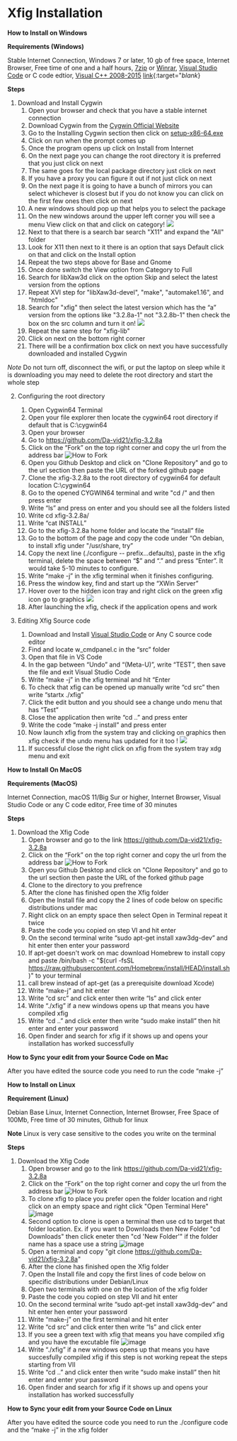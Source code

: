  # Xfig Installation 
**How to Install on Windows**

**Requirements (Windows)**
 
Stable Internet Connection, Windows 7 or later, 10 gb of free space, Internet Browser, Free time of one and a half hours, [7zip](https://www.7-zip.org/) or [Winrar](https://www.win-rar.com/predownload.html?&L=0), [Visual Studio Code](https://code.visualstudio.com/download) or C code edtior, [Visual C++ 2008-2015](https://drive.google.com/file/d/18hhnSeSKFsBFqRXRm_9fBhf_IiR2Jw7a/view?usp=sharing) [link](example.com){:target="_blank_}

**Steps**
1. Download and Install Cygwin
    1. Open your browser and check that you have a stable internet connection
    2. Download Cygwin from the [Cygwin Official Website](https://www.cygwin.com "Cygwin")
    3. Go to the Installing Cygwin section then click on [setup-x86-64.exe](https://www.cygwin.com/setup-x86_64.exe "setup-x86-64.exe")
    4. Click on run when the prompt comes up
    5. Once the program opens up click on Install from Internet
    6. On the next page you can change the root directory it is preferred that you just click on next
    7. The same goes for the local package directory just click on next
    8. If you have a proxy you can figure it out if not just click on next
    9. On the next page it is going to have a bunch of mirrors you can select whichever is closest but if you do not know you can click on the first few ones then click on next
    10. A new windows should pop up that helps you to select the package
    11.  On the new windows around the upper left corner you will see a menu View click on that and click on category!
       <img src="https://user-images.githubusercontent.com/82111747/134729912-97fc4ddc-0c92-4c43-912a-3d4a7d266cb0.png">
    12. Next to that there is a search bar search "X11" and expand the "All" folder
    13. Look for X11 then next to it there is an option that says Default click on that and click on the Install option 
    14. Repeat the two steps above for Base and Gnome
    15. Once done switch the View option from Category to Full
    16. Search for libXaw3d click on the option Skip and select the latest version from the options
    17. Repeat XVI step for "libXaw3d-devel", "make", "automake1.16", and "htmldoc"
    19. Search for "xfig" then select the latest version which has the “a” version from the options like "3.2.8a-1" not "3.2.8b-1" then check the box on the src column and turn it on!
       <img src="https://user-images.githubusercontent.com/82111747/134729940-da4ad908-ca59-4135-b0c6-07c27d536388.png">
    19. Repeat the same step for "xfig-lib"
    20. Click on next on the bottom right corner
    21. There will be a confirmation box click on next you have successfully downloaded and installed Cygwin
       
*Note* Do not turn off, disconnect the wifi, or put the laptop on sleep while it is downloading you may need to delete the root directory and start the whole step


2. Configuring the root directory
    1. Open Cygwin64 Terminal
    2. Open your file explorer then locate the cygwin64 root directory if default that is C:\cygwin64   
    3. Open your browser 
    4. Go to https://github.com/Da-vid21/xfig-3.2.8a
    5. Click on the “Fork” on the top right corner and copy the url from the address bar ![How to Fork](https://user-images.githubusercontent.com/82111747/136603785-110c3817-16a8-44b2-827d-8d5e83b115d3.png)
    6. Open you Github Desktop and click on "Clone Repository" and go to the url section then paste the URL of the forked github page
    7. Clone the xfig-3.2.8a to the root directory of cygwin64 for default location C:\cygwin64
    8. Go to the opened CYGWIN64 terminal and write "cd /" and then press enter
    9. Write “ls” and press on enter and you should see all the folders listed
    10. Write cd xfig-3.2.8a/
    11. Write “cat INSTALL”
    12.  Go to the xfig-3.2.8a home folder and locate the “install” file
    13. Go to the bottom of the page and copy the code under “On debian, to install xfig under "/usr/share, try”
    14. Copy the next line (./configure -- prefix...defaults), paste in the xfig terminal, delete the space between “$” and “.” and press “Enter”. It would take 5-10 minutes             to configure.                   
    15. Write “make -j” in the xfig terminal when it finishes configuring.
    16. Press the window key, find and start up the “XWin Server”
    17. Hover over to the hidden icon tray and right click on the green xfig icon go to graphics  <img src="https://user-images.githubusercontent.com/82111747/134729963-eec7c6ab-7faf-44a8-a2a9-deca95ae0119.png">
    18. After launching the xfig, check if the application opens and work


3. Editing Xfig Source code
    1. Download and Install [Visual Studio Code](https://code.visualstudio.com/sha/download?build=stable&os=win32-x64 "VSCodeSetup-x64-1.60.1.exe") or Any C source code editor
    2. Find and locate w_cmdpanel.c in the “src” folder
    3. Open that file in VS Code
    4. In the gap between “Undo” and “(Meta-U)”, write “TEST”, then save the file and exit Visual Studio Code
    5. Write “make -j” in the xfig terminal and hit “Enter
    6. To check that xfig can be opened up manually write “cd src” then write “startx ./xfig”
    7. Click the edit button and you should see a change undo menu that has “Test”
    8. Close the application then write “cd ..” and press enter
    9. Write the code “make -j install” and press enter
    10. Now launch xfig from the system tray and clicking on graphics then xfig check if the undo menu has updated for it too !
       <img src="https://user-images.githubusercontent.com/82111747/134729997-2bc3f91a-805b-4310-9283-d10f19dca633.png">
    11. If successful close the right click on xfig from the system tray xdg menu and exit

**How to Install On MacOS**
       
**Requirements (MacOS)**

Internet Connection, macOS 11/Big Sur or higher, Internet Browser, Visual Studio Code or any C code editor, Free time of 30 minutes  

**Steps**
1. Download the Xfig Code 
    1. Open browser and go to the link https://github.com/Da-vid21/xfig-3.2.8a
    2. Click on the “Fork” on the top right corner and copy the url from the address bar ![How to Fork](https://user-images.githubusercontent.com/82111747/136603785-110c3817-16a8-44b2-827d-8d5e83b115d3.png)
    3. Open you Github Desktop and click on "Clone Repository" and go to the url section then paste the URL of the forked github page
    4. Clone to the directory to you prefrence
    5. After the clone has finished open the Xfig folder
    6. Open the Install file and copy the 2 lines of code below on specific distributions under mac
    7. Right click on an empty space then select Open in Terminal repeat it twice
    8. Paste the code you copied on step VI and hit enter
    9. On the second terminal write “sudo apt-get install xaw3dg-dev” and hit enter then enter your password
    10. If apt-get doesn't work on mac download Homebrew to install copy and paste /bin/bash -c "$(curl -fsSL https://raw.githubusercontent.com/Homebrew/install/HEAD/install.sh)"  to your terminal 
    11. call brew instead of apt-get (as a prerequisite download Xcode)
    12. Write “make-j” and hit enter
    13. Write “cd src” and click enter then write “ls” and click enter
    14. Write “./xfig” if a new windows opens up that means you have compiled xfig
    15. Write “cd ..” and click enter then write “sudo make install” then hit enter and enter your password
    16. Open finder and search for xfig if it shows up and opens your installation has worked successfully 

**How to Sync your edit from your Source Code on Mac**
 
After you have edited the source code you need to run the code “make -j”

**How to Install on Linux** 

**Requirement (Linux)**

Debian Base Linux, Internet Connection, Internet Browser, Free Space of 100Mb, Free time of 30 minutes, Github for linux 

**Note**
Linux is very case sensitive to the codes you write on the terminal

**Steps**

1. Download the Xfig Code
    1. Open browser and go to the link https://github.com/Da-vid21/xfig-3.2.8a
    2. Click on the “Fork” on the top right corner and copy the url from the address bar ![How to Fork](https://user-images.githubusercontent.com/82111747/136603785-110c3817-16a8-44b2-827d-8d5e83b115d3.png)
    3. To clone xfig to place you prefer open the folder location and right click on an empty space and right click "Open Terminal Here"                                         
![image](https://user-images.githubusercontent.com/82111747/137647109-a22a2cef-0f4d-4cda-ab32-f18b602f4745.png)
    4. Second option to clone is open a terminal then use cd to target that folder location. Ex. if you want to Downloads then New Folder "cd Downloads" then click eneter then "cd 'New Folder'" if the folder name has a space use a string
    ![image](https://user-images.githubusercontent.com/82111747/137647390-e75dd2cb-d5de-4c95-88e3-af8a7abfb76c.png)
    5. Open a terminal and copy "git clone https://github.com/Da-vid21/xfig-3.2.8a"
    6. After the clone has finished open the Xfig folder
    7. Open the Install file and copy the first lines of code below on specific distributions under Debian/Linux
    8. Open two terminals with one on the location of the xfig folder
    9. Paste the code you copied on step VII and hit enter
    10. On the second terminal write “sudo apt-get install xaw3dg-dev” and hit enter hen enter your password
    11. Write “make-j” on the first terminal and hit enter
    12. Write “cd src” and click enter then write “ls” and click enter
    13. If you see a green text with xfig that means you have compiled xfig and you have the excutable file
    ![image](https://user-images.githubusercontent.com/82111747/137647449-764a5d21-549a-45a8-93f2-4c3fe71f09ad.png)
    13. Write “./xfig” if a new windows opens up that means you have succesfully compiled xfig if this step is not working repeat the steps starting from VII
    14. Write “cd ..” and click enter then write “sudo make install” then hit enter and enter your password
    15. Open finder and search for xfig if it shows up and opens your installation has worked successfully 
    

**How to Sync your edit from your Source Code on Linux**
 
After you have edited the source code you need to run the ./configure code and the “make -j” in the xfig folder





